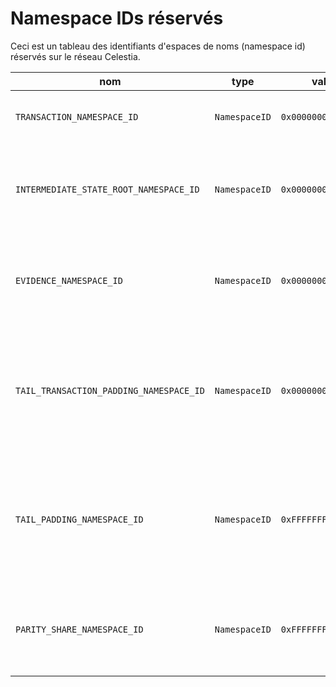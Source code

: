 # Namespace IDs réservés

Ceci est un tableau des identifiants d'espaces de noms (namespace id) réservés sur le réseau Celestia.

<!-- markdownlint-disable MD013 -->
| nom                                     | type          | valeur               | description                                                                                                       |
| --------------------------------------- | ------------- | -------------------- | ----------------------------------------------------------------------------------------------------------------- |
| `TRANSACTION_NAMESPACE_ID`              | `NamespaceID` | `0x0000000000000001` | Transactions: demandes qui modifient l'état.                                                                      |
| `INTERMEDIATE_STATE_ROOT_NAMESPACE_ID`  | `NamespaceID` | `0x0000000000000002` | Racines d'état intermédiaires (Intermediate state roots), validées après chaque transaction.                      |
| `EVIDENCE_NAMESPACE_ID`                 | `NamespaceID` | `0x0000000000000003` | Preuve : preuves de fraude ou autres preuves de l'action répressive.                                              |
| `TAIL_TRANSACTION_PADDING_NAMESPACE_ID` | `NamespaceID` | `0x00000000000000FF` | Remplissage de la queue pour les transactions: remplissage après toutes les transactions mais avant les messages. |
| `TAIL_PADDING_NAMESPACE_ID`             | `NamespaceID` | `0xFFFFFFFFFFFFFFFE` | Remplissage des messages : remplissage après tous les messages pour remplir la case de données original.          |
| `PARITY_SHARE_NAMESPACE_ID`             | `NamespaceID` | `0xFFFFFFFFFFFFFFFF` | Parts de parité : parts étendues dans la matrice de données disponible.                                           |
<!-- markdownlint-enable MD013 -->
